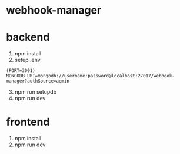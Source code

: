 # webhook-manager

# backend

1. npm install
2. setup .env

```
(PORT=3001)
MONGODB_URI=mongodb://username:password@localhost:27017/webhook-manager?authSource=admin
```

3. npm run setupdb
4. npm run dev

# frontend
1. npm install
2. npm run dev
